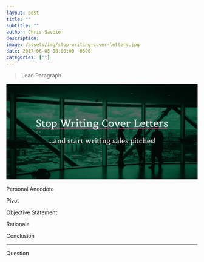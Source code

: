 ```yaml
---
layout: post
title: ""
subtitle: ""
author: Chris Savoie
description: 
image: /assets/img/stop-writing-cover-letters.jpg
date: 2017-06-05 08:00:00 -0500
categories: [""]
---
```

> Lead Paragraph

![Image](/assets/img/stop-writing-cover-letters.jpg)

Personal Anecdote

Pivot

Objective Statement

Rationale

Conclusion

---

Question